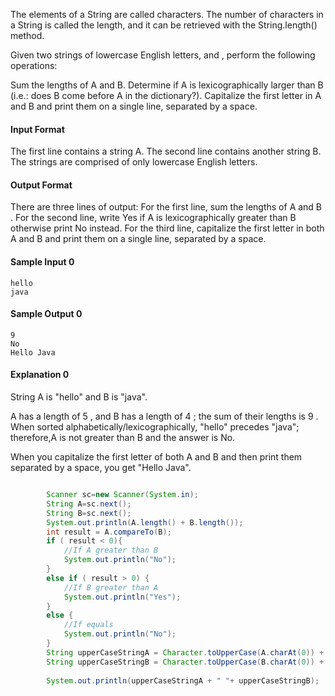 The elements of a String are called characters. The number of characters in a String is called the length, and it can be retrieved with the String.length() method.

Given two strings of lowercase English letters,  and , perform the following operations:

Sum the lengths of A and B.
Determine if A is lexicographically larger than B (i.e.: does B come before A in the dictionary?).
Capitalize the first letter in A and B and print them on a single line, separated by a space.

#### Input Format

The first line contains a string A. The second line contains another string B. The strings are comprised of only lowercase English letters.

#### Output Format

There are three lines of output:
For the first line, sum the lengths of A and B .
For the second line, write Yes if A is lexicographically greater than B otherwise print No instead.
For the third line, capitalize the first letter in both A and B and print them on a single line, separated by a space.

#### Sample Input 0
```
hello
java
```
#### Sample Output 0
```
9
No
Hello Java
```

#### Explanation 0

String A is "hello" and B is "java".

A has a length of 5 , and B has a length of 4 ; the sum of their lengths is 9 .
When sorted alphabetically/lexicographically, "hello" precedes "java"; therefore,A  is not greater than B and the answer is No.

When you capitalize the first letter of both A and B and then print them separated by a space, you get "Hello Java".

```java

        Scanner sc=new Scanner(System.in);
        String A=sc.next();
        String B=sc.next();
        System.out.println(A.length() + B.length());
        int result = A.compareTo(B);
        if ( result < 0){
            //If A greater than B
            System.out.println("No");
        }
        else if ( result > 0) {
            //If B greater than A
            System.out.println("Yes");
        }
        else {
            //If equals
            System.out.println("No");
        }
        String upperCaseStringA = Character.toUpperCase(A.charAt(0)) + A.substring(1);
        String upperCaseStringB = Character.toUpperCase(B.charAt(0)) + B.substring(1);
        
        System.out.println(upperCaseStringA + " "+ upperCaseStringB);

```
